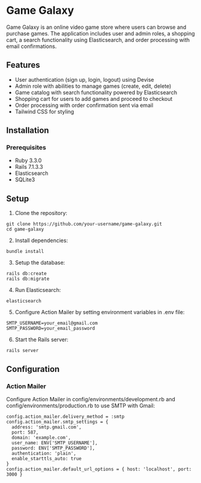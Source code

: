 # Game Galaxy
Game Galaxy is an online video game store where users can browse and purchase games. The application includes user and admin roles, a shopping cart, a search functionality using Elasticsearch, and order processing with email confirmations.
## Features
- User authentication (sign up, login, logout) using Devise
- Admin role with abilities to manage games (create, edit, delete)
- Game catalog with search functionality powered by Elasticsearch
- Shopping cart for users to add games and proceed to checkout
- Order processing with order confirmation sent via email
- Tailwind CSS for styling
## Installation
### Prerequisites
- Ruby 3.3.0
- Rails 7.1.3.3
- Elasticsearch
- SQLite3
## Setup
1. Clone the repository:
```
git clone https://github.com/your-username/game-galaxy.git
cd game-galaxy
```
2. Install dependencies:
```
bundle install
```
3. Setup the database:
```
rails db:create
rails db:migrate
```
4. Run Elasticsearch:
```
elasticsearch
```
5. Configure Action Mailer by setting environment variables in .env file:
```
SMTP_USERNAME=your_email@gmail.com
SMTP_PASSWORD=your_email_password
```
6. Start the Rails server:
```
rails server
```
## Configuration
### Action Mailer
Configure Action Mailer in config/environments/development.rb and config/environments/production.rb to use SMTP with Gmail:
```
config.action_mailer.delivery_method = :smtp
config.action_mailer.smtp_settings = {
  address: 'smtp.gmail.com',
  port: 587,
  domain: 'example.com',
  user_name: ENV['SMTP_USERNAME'],
  password: ENV['SMTP_PASSWORD'],
  authentication: 'plain',
  enable_starttls_auto: true
}
config.action_mailer.default_url_options = { host: 'localhost', port: 3000 }
```